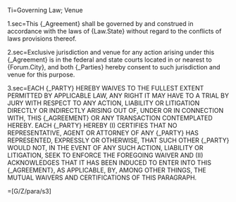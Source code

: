 Ti=Governing Law; Venue

1.sec=This {_Agreement} shall be governed by and construed in accordance with the laws of {Law.State} without regard to the conflicts of laws provisions thereof.

2.sec=Exclusive jurisdiction and venue for any action arising under this {_Agreement} is in the federal and state courts located in or nearest to {Forum.City}, and both {_Parties} hereby consent to such jurisdiction and venue for this purpose.

3.sec=<span span style="text-transform:uppercase">Each {_Party} hereby waives to the fullest extent permitted by applicable law, any right it may have to a trial by jury with respect to any action, liability or litigation directly or indirectly arising out of, under or in connection with, this {_Agreement} or any transaction contemplated hereby.  Each {_Party} hereby (i) certifies that no representative, agent or attorney of any {_Party} has represented, expressly or otherwise, that such other {_Party} would not, in the event of any such action, liability or litigation, seek to enforce the foregoing waiver and (ii) acknowledges that it has been induced to enter into this {_Agreement}, as applicable, by, among other things, the mutual waivers and certifications of this paragraph.</span>

=[G/Z/para/s3]

